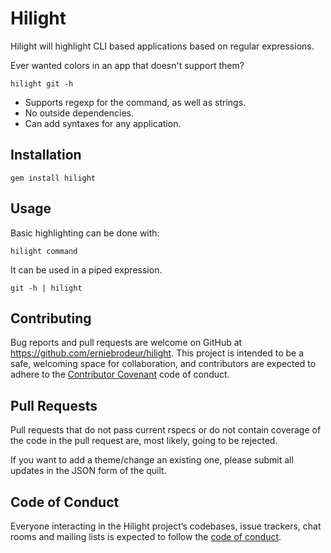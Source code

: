 # Hilight

Hilight will highlight CLI based applications based on regular expressions.

Ever wanted colors in an app that doesn't support them?

    hilight git -h

- Supports regexp for the command, as well as strings.
- No outside dependencies.
- Can add syntaxes for any application.

## Installation

    gem install hilight

## Usage

Basic highlighting can be done with:

    hilight command

It can be used in a piped expression.

    git -h | hilight

## Contributing

Bug reports and pull requests are welcome on GitHub at https://github.com/erniebrodeur/hilight. This project is intended to be a safe, welcoming space for collaboration, and contributors are expected to adhere to the [Contributor Covenant](http://contributor-covenant.org) code of conduct.

## Pull Requests

Pull requests that do not pass current rspecs or do not contain coverage of the code in the pull request are, most likely, going to be rejected.

If you want to add a theme/change an existing one, please submit all updates
in the JSON form of the quilt.

## Code of Conduct

Everyone interacting in the Hilight project’s codebases, issue trackers, chat rooms and mailing lists is expected to follow the [code of conduct](https://github.com/erniebrodeur/hilight/blob/master/CODE_OF_CONDUCT.md).
